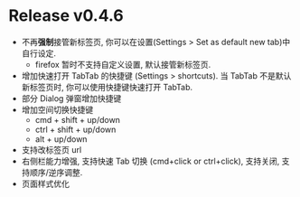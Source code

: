 # Release v0.4.6

* 不再**强制**接管新标签页, 你可以在设置(Settings > Set as default new tab)中自行设定. 
  * firefox 暂时不支持自定义设置, 默认接管新标签页.
* 增加快速打开 TabTab 的快捷键 (Settings > shortcuts). 当 TabTab 不是默认新标签页时, 你可以使用快捷键快速打开 TabTab.
* 部分 Dialog 弹窗增加快捷键
* 增加空间切换快捷键
  * cmd + shift + up/down
  * ctrl + shift + up/down
  * alt + up/down
* 支持改标签页 url
* 右侧栏能力增强, 支持快速 Tab 切换 (cmd+click or ctrl+click), 支持关闭, 支持顺序/逆序调整.
* 页面样式优化